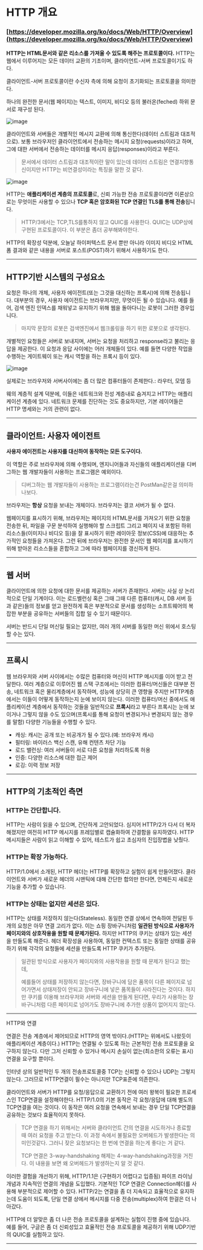 # HTTP 개요

### [https://developer.mozilla.org/ko/docs/Web/HTTP/Overview](https://developer.mozilla.org/ko/docs/Web/HTTP/Overview)

**HTTP는 HTML문서와 같은 리소스를 가져울 수 있도록 해주는 프로토콜이다.**
HTTP는 웹에서 이루어지는 모든 데이터 교환의 기초이며, 클라이언트-서버 프로토콜이기도 하다.

클라이언트-서버 프로토콜이란 수신자 측에 의해 요청이 초기화되는 프로토콜을 의미한다.

하나의 완전한 문서(웹 페이지)는 텍스트, 이미지, 비디오 등의 불러온(feched) 하위 문서로 재구성 된다.

![image](https://github.com/YoonSeok-Heo/TIL/assets/113662725/d639775b-70bb-4d73-ae9d-839501a3e8f5)

클라이언트와 서버들은 개별적인 메시지 교환에 의해 통신한다(데이터 스트림과 대조적으로). 보통 브라우저인 클라이언트에서 전송하는 메시지 요청(requests)이라고 하며, 그에 대한 서버에서 전송하는 데이터를 메시지 응답(responses)이라고 부른다.

> 문서에서 데이터 스트림과 대조적이란 말이 있는데 데이터 스트림은 연결지향통신이지만 HTTP는 비연결성이라는 특징을 말한 것 같다.

![image](https://github.com/YoonSeok-Heo/TIL/assets/113662725/4c9e0df7-7475-4ee3-b87b-05e3b8d645eb)

HTTP는 **애플리케이션 계층의 프로토콜**로, 신뢰 가능한 전송 프로토콜이라면 이론상으로는 무엇이든 사용할 수 있으나 **TCP 혹은 암호화된 TCP 연결인 TLS를 통해 전송**됩니다.

> HTTP/3에서는 TCP,TLS를통하지 않고 QUIC를 사용한다. QUIC는 UDP상에 구현된 프로토콜이다. 이 부분은 좀더 공부해봐야한다.

HTTP의 확장성 덕분에, 오늘날 하이퍼텍스트 문서 뿐만 아니라 이미지 비디오 HTML 폼 결과와 같은 내용을 서버로 포스트(POST)하기 위해서 사용하기도 한다.

---

## HTTP기반 시스템의 구성요소

요청은 하나의 개체, 사용자 에이전트(또는 그것을 대신하는 프록시)에 의해 전송됩니다. 
대부분의 경우, 사용자 에이전트는 브라우저지만, 무엇이든 될 수 있습니다. 
예를 들어, 검색 엔진 인덱스를 채워넣고 유지하기 위해 웹을 돌아다니는 로봇이 그러한 경우입니다.

> 마지막 문장의 로봇은 검색엔진에서 웹크롤링을 하기 위한 로봇으로 생각된다.

개별적인 요청들은 서버로 보내지며, 서버는 요청을 처리하고 response라고 불리는 응답을 제공한다.
이 요청과 응답 사이에는 어러 개체들이 있다.
예를 들면 다양한 작업을 수행하는 게이트웨이 또는 캐시 역할을 하는 프록시 등이 있다.

![image](https://github.com/YoonSeok-Heo/TIL/assets/113662725/5b46ca36-8a51-4d6f-9a2e-d38a7be04c13)

실제로는 브라우저와 서버사이에는 좀 더 많은 컴퓨터들이 존제한다.: 라우터, 모뎀 등

웨의 계층적 설계 덕분에, 이들은 네트워크와 전성 계층내로 숨겨지고 HTTP는 애플리케이션 계층에 있다. 
네트워크 문제를 진단하는 것도 중요하지만, 기본 레이어들은 HTTP 명세와는 거의 관련이 없다.

--- 

## 클라이언트: 사용자 에이전트

**사용자 에이전트는 사용자를 대신하여 동작하는 모든 도구이다.**

이 역할은 주로 브라우저에 의해 수행되며, 엔지니어들과 자신들의 애플리케이션을 디버그하는 웹 개발자들이 사용하는 프로그램은 예외이다.

> 디버그하는 웹 개발자들이 사용하는 프로그램이라는건 PostMan같은걸 의미하나보다.

브라우저는 **항상** 요청을 보내는 개체이다. 브라우저는 결코 서버가 될 수 없다.

웹페이지를 표시하기 위해, 브라우저는 페이지의 HTML문서를 가져오기 위한 요청을 전송한 뒤, 
파일을 구문 분석하여 실행해야 할 스크립트 그리고 페이지 내 포함된 하위 리소스들(이미지나 비디오 등)을 잘 표시하기 위한 레이아웃 정보(CSS)에 대응하는 추가적인 요청들을 가져온다.
그런 뒤에 브라우저는 완전한 문서인 웹 페이지를 표시하기 위해 받아온 리소스들을 혼합하고 그에 따라 웹페이지를 갱신하게 된다.

---

## 웹 서버

클라이언트에 의한 요청에 대한 문서를 제공하는 서버가 존재한다.
서버는 사실 상 논리적으로 단일 기계이다. 이는 로드벨런싱 혹은 그때 그때 다른 컴퓨터(캐시, DB 서버 등과 같은)들의 정보를 얻고 완전하게 혹은 부분적으로 문서를 생성하는 소프트웨어의 복잡한 부분을 공유하는 서버들의 집합 일 수 있기 때문이다.

서버는 반드시 단일 머신일 필요는 없지만, 여러 개의 서버를 동일한 머신 위에서 호스팅 할 수는 있다.

---

## 프록시

웹 브라우저와 서버 사이에서는 수많은 컴퓨터와 머신이 HTTP 메시지를 이어 받고 전달한다.
여러 계층으로 이루어진 웹 스택 구조에서는 이러한 컴퓨터/머신들은 대부분 전송, 네트워크 혹은 물리계층에서 동작하며,
성능에 상당히 큰 영향을 주지만 HTTP계층에서는 이들이 어떻게 동작하는지 눈에 보이지 않는다.
이러한 컴퓨터/머신 중에서도 애플리케이션 계층에서 동작하는 것들을 일반적으로 **프록시**라고 부른다
프록시는 눈에 보이거나 그렇지 않을 수도 있으며(프록시를 통해 요청이 변경되거나 변경되지 않는 경우를 말함) 다양한 기능들을 수행할 수 있다.

- 캐싱: 캐시는 공개 또는 비공개가 될 수 있다.(예: 브라우저 캐시)
- 필터링: 바이러스 백신 스캔, 유해 컨텐츠 차단 기능
- 로드 밸런싱: 여러 서버들이 서로 다른 요청을 처리하도록 허용
- 인증: 다양한 리소스에 대한 접근 제어
- 로깅: 이력 정보 저장

---

## HTTP의 기초적인 측면

### HTTP는 간단합니다.

HTTP는 사람이 읽을 수 있으며, 간단하게 고안되었다. 
심지어 HTTP/2가 다서 더 복자해졌지만 여전히 HTTP 메시지를 프레임별로 캡슐화하여 간결함을 유지하였다.
HTTP 메시지들은 사람이 읽고 이해할 수 있어, 테스트가 쉽고 초심자의 진입장볍을 낮췄다.

### HTTP는 확장 가능하다.

HTTP/1.0에서 소개된, HTTP 헤더는 HTTP를 확장하고 실험이 쉽게 만들어졌다.
클라이언트와 서버가 새로운 헤더의 시맨틱에 대해 간단한 합의만 한다면, 
언제든지 새로운 기능을 추가할 수 있습니다.

### HTTP는 상태는 없지만 세션은 있다.

HTTP는 상태를 저장하지 않는다(Stateless).
동일한 연결 상에서 연속하여 전달된 두 개의 요청은 아무 연결 고리가 없다.
이는 쇼핑 장바구니처럼 **일관된 방식으로 사용자가 페이지와의 상호작용을 원할 때 문제가된다.**
하지만 HTTP의 쿠키는 상태가 있는 세션을 만들도록 해준다. 
헤더 확장성을 사용하여, 동일한 컨텍스트 또는 동일한 상태를 공유하기 위해 각각의 요청들에 세션을 만들도록 HTTP 쿠키가 추가된다.

> 일관된 방식으로 사용자가 페이지와의 사용작용을 원할 때 문제가 된다고 했는데,
> 
> 예를들어 상태를 저장하지 않는다면, 
> 장바구니에 담은 품목이 다른 페이지로 넘어가면서 상태저장이 안되고 장바구니에 넣은 품목들이 사라진다는 것이다.
> 하지만 쿠키를 이용해 브라우저와 서버와 세션을 만들게 된다면,
> 우리가 사용하는 장바구니처럼 다른 페이지로 넘어가도 장바구니에 추가한 상품이 없어지지 않는다.


---

HTTP와 연결

연결은 전송 계층에서 제어되므로 HTTP의 영역 밖이다.(HTTP는 위에서도 나왔듯이 애플리케이션 계층이다.)
HTTP는 연결될 수 있도록 하는 근본적인 전송 프로토콜을 요구하지 않는다.
다만 그저 신뢰할 수 있거나 메시지 손실이 없는(최소한의 오류는 표시) 연결을 요구할 뿐이다.

인터넷 상의 일반적인 두 개의 전송프로토콜중 TCP는 신뢰할 수 있으나 UDP는 그렇지 않는다.
그러므로 HTTP연결이 필수는 아니지만 TCP표준에 의존한다.

클라이언트와 서버가 HTTP를 요청/응답으로 교환하기 전에 여러 왕복이 필요한 프로세스인 TCP연결을 설정해야한다.
HTTP/1.0의 기본 동작은 각 요청/응답에 대해 별도의 TCP연결을 여는 것이다. 
이 동작은 여러 요청을 연속해서 보내는 경우 단일 TCP연결을 공유하는 것보다 효율적이지 못하다.

> TCP 연결을 하기 위해서는 서버와 클라이언트 간의 연결을 시도하거나 종료할 때 여러 요청을 주고 받는다.
> 이 과정 속에서 불필요한 오버헤드가 발생한다는 의미인것같다.
> 그러니 잦은 요청보다는 한 번에 연결을 하는게 좋다는 거 같다.
> 
> TCP 연결은 3-way-handshaking 해제는 4-way-handshaking과정을 거친다. 이 내용을 보면 왜 오버헤드가 발생하는지 알 것 같다.

이러한 결험을 개선하기 위해, HTTP/1.1은 (구현하기 어렵다고 입증됨) 파이프 라이닝 개념과 지속적인 연결의 개념을 도입했다.
기본적인 TCP 연결은 Connection헤더를 사용해 부분적으로 제어할 수 있다.
HTTP/2는 연결을 좀 더 지속되고 효율적으로 유지하는데 도움이 되도록,
단일 연결 상에서 메시지를 다중 전송(multiplex)하여 한걸은 더 나아갔다.

HTTP에 더 알맞은 좀 더 나은 전송 프로토콜을 설계하는 실험이 진행 중에 있습니다. 
예를 들어, 구글은 좀 더 신뢰성있고 효율적인 전송 프로토콜을 제공하기 위해 UDP기반의 QUIC를 실험하고 있다.


---












